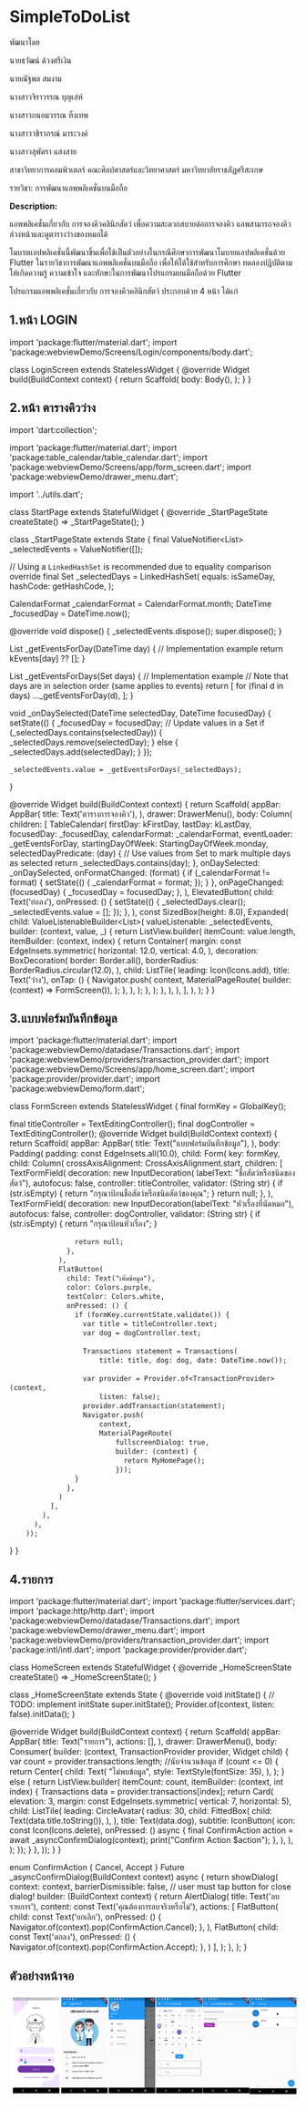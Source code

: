 # SimpleToDoList

 พัฒนาโดย

นายธวัฒน์ ด้วงศรีเงิน

นายณัฐพล สมงาม

นางสาวจิราวรรณ บุญเล่ห์

นางสาวถนอมวรรณ ทิ้งเทพ

นางสาววชิราภรณ์ มาระวงค์

นางสาวสุพัตรา แสงสาย

สาขาวิทยาการคอมพิวเตอร์ คณะศิลปศาสตร์และวิทยาศาสตร์ มหาวิทยาลัยราชภัฏศรีสะเกษ

รายวิชา: การพัฒนาแอพพลิเคชั่นบนมือถือ

**Description:**

แอพพลิเคชั่นเกี่ยวกับ การจองคิวคลินิกสัตว์ เพื่อความสะดวกสบายต่อการจองคิว แอพสามารถจองคิวล่วงหน้าและดูตารางว่างของหมอได้

โมบายแอปพลิเคชั่นนี้พัฒนาขึ้นเพื่อใช้เป็นตัวอย่างในกรณีศึกษาการพัฒนาโมบายแอปพลิเคชั่นด้วย Flutter ในรายวิชาการพัฒนาแอพพลิเคชั่นบนมือถือ เพื่อให้ได้ใช้สำหรับการศึกษา ทดลองปฏิบัติตาม ให้เกิดความรู้ ความเข้าใจ และทักษะในการพัฒนาโปรแกรมบนมือถือด้วย Flutter

โปรแกรมแอพพลิเคชั่นเกี่ยวกับ การจองคิวคลินิกสัตว์ ประกอบด้วย 4 หน้า ได้แก่

## 1.หน้า LOGIN 

import 'package:flutter/material.dart';
import 'package:webviewDemo/Screens/Login/components/body.dart';

class LoginScreen extends StatelessWidget {
  @override
  Widget build(BuildContext context) {
    return Scaffold(
      body: Body(),
    );
  }
}

## 2.หน้า ตารางคิวว่าง
import 'dart:collection';

import 'package:flutter/material.dart';
import 'package:table_calendar/table_calendar.dart';
import 'package:webviewDemo/Screens/app/form_screen.dart';
import 'package:webviewDemo/drawer_menu.dart';

import '../utils.dart';

class StartPage extends StatefulWidget {
  @override
  _StartPageState createState() => _StartPageState();
}

class _StartPageState extends State<StartPage> {
  final ValueNotifier<List<Event>> _selectedEvents = ValueNotifier([]);

  // Using a `LinkedHashSet` is recommended due to equality comparison override
  final Set<DateTime> _selectedDays = LinkedHashSet<DateTime>(
    equals: isSameDay,
    hashCode: getHashCode,
  );

  CalendarFormat _calendarFormat = CalendarFormat.month;
  DateTime _focusedDay = DateTime.now();

  @override
  void dispose() {
    _selectedEvents.dispose();
    super.dispose();
  }

  List<Event> _getEventsForDay(DateTime day) {
    // Implementation example
    return kEvents[day] ?? [];
  }

  List<Event> _getEventsForDays(Set<DateTime> days) {
    // Implementation example
    // Note that days are in selection order (same applies to events)
    return [
      for (final d in days) ..._getEventsForDay(d),
    ];
  }

  void _onDaySelected(DateTime selectedDay, DateTime focusedDay) {
    setState(() {
      _focusedDay = focusedDay;
      // Update values in a Set
      if (_selectedDays.contains(selectedDay)) {
        _selectedDays.remove(selectedDay);
      } else {
        _selectedDays.add(selectedDay);
      }
    });

    _selectedEvents.value = _getEventsForDays(_selectedDays);
  }

  @override
  Widget build(BuildContext context) {
    return Scaffold(
      appBar: AppBar(
        title: Text('ตารางการจองคิว'),
      ),
      drawer: DrawerMenu(),
      body: Column(
        children: [
          TableCalendar<Event>(
            firstDay: kFirstDay,
            lastDay: kLastDay,
            focusedDay: _focusedDay,
            calendarFormat: _calendarFormat,
            eventLoader: _getEventsForDay,
            startingDayOfWeek: StartingDayOfWeek.monday,
            selectedDayPredicate: (day) {
              // Use values from Set to mark multiple days as selected
              return _selectedDays.contains(day);
            },
            onDaySelected: _onDaySelected,
            onFormatChanged: (format) {
              if (_calendarFormat != format) {
                setState(() {
                  _calendarFormat = format;
                });
              }
            },
            onPageChanged: (focusedDay) {
              _focusedDay = focusedDay;
            },
          ),
          ElevatedButton(
            child: Text('ย่อลง'),
            onPressed: () {
              setState(() {
                _selectedDays.clear();
                _selectedEvents.value = [];
              });
            },
          ),
          const SizedBox(height: 8.0),
          Expanded(
            child: ValueListenableBuilder<List<Event>>(
              valueListenable: _selectedEvents,
              builder: (context, value, _) {
                return ListView.builder(
                  itemCount: value.length,
                  itemBuilder: (context, index) {
                    return Container(
                      margin: const EdgeInsets.symmetric(
                        horizontal: 12.0,
                        vertical: 4.0,
                      ),
                      decoration: BoxDecoration(
                        border: Border.all(),
                        borderRadius: BorderRadius.circular(12.0),
                      ),
                      child: ListTile(
                        leading: Icon(Icons.add),
                        title: Text('ว่าง'),
                        onTap: () {
                          Navigator.push(
                            context,
                            MaterialPageRoute(
                                builder: (context) => FormScreen()),
                          );
                        },
                      ),
                    );
                  },
                );
              },
            ),
          ),
        ],
      ),
    );
  }
}

## 3.แบบฟอร์มบันทึกข้อมูล
import 'package:flutter/material.dart';
import 'package:webviewDemo/datadase/Transactions.dart';
import 'package:webviewDemo/providers/transaction_provider.dart';
import 'package:webviewDemo/Screens/app/home_screen.dart';
import 'package:provider/provider.dart';
import 'package:webviewDemo/form.dart';

class FormScreen extends StatelessWidget {
  final formKey = GlobalKey<FormState>();

  final titleController = TextEditingController();
  final dogController = TextEditingController();
  @override
  Widget build(BuildContext context) {
    return Scaffold(
        appBar: AppBar(
          title: Text("แบบฟอร์มบันทึกข้อมูล"),
        ),
        body: Padding(
          padding: const EdgeInsets.all(10.0),
          child: Form(
            key: formKey,
            child: Column(
              crossAxisAlignment: CrossAxisAlignment.start,
              children: [
                TextFormField(
                  decoration: new InputDecoration(
                      labelText: "ชื่อสัตว์หรือชนิดของสัตว์"),
                  autofocus: false,
                  controller: titleController,
                  validator: (String str) {
                    if (str.isEmpty) {
                      return "กรุณาป้อนชื่อสัตว์หรือชนิดสัตว์ของคุณ";
                    }
                    return null;
                  },
                ),
                TextFormField(
                  decoration:
                      new InputDecoration(labelText: "หัวเรื่องที่นัดหมอ"),
                  autofocus: false,
                  controller: dogController,
                  validator: (String str) {
                    if (str.isEmpty) {
                      return "กรุณาป้อนหัวเรื่อง";
                    }

                    return null;
                  },
                ),
                FlatButton(
                  child: Text("เพิ่มข้อมูล"),
                  color: Colors.purple,
                  textColor: Colors.white,
                  onPressed: () {
                    if (formKey.currentState.validate()) {
                      var title = titleController.text;
                      var dog = dogController.text;

                      Transactions statement = Transactions(
                          title: title, dog: dog, date: DateTime.now());

                      var provider = Provider.of<TransactionProvider>(context,
                          listen: false);
                      provider.addTransaction(statement);
                      Navigator.push(
                          context,
                          MaterialPageRoute(
                              fullscreenDialog: true,
                              builder: (context) {
                                return MyHomePage();
                              }));
                    }
                  },
                )
              ],
            ),
          ),
        ));
  }
}

## 4.รายการ


 import 'package:flutter/material.dart';
 import 'package:flutter/services.dart';
 import 'package:http/http.dart';
 import 'package:webviewDemo/datadase/Transactions.dart';
 import 'package:webviewDemo/drawer_menu.dart';
 import 'package:webviewDemo/providers/transaction_provider.dart';
 import 'package:intl/intl.dart';
 import 'package:provider/provider.dart';

 class HomeScreen extends StatefulWidget {
  @override
  _HomeScreenState createState() => _HomeScreenState();
}

 class _HomeScreenState extends State<HomeScreen> {
  @override
  void initState() {
    // TODO: implement initState
    super.initState();
    Provider.of<TransactionProvider>(context, listen: false).initData();
  }

  @override
  Widget build(BuildContext context) {
    return Scaffold(
        appBar: AppBar(
          title: Text("รายการ"),
          actions: [],
        ),
        drawer: DrawerMenu(),
        body: Consumer(
          builder: (context, TransactionProvider provider, Widget child) {
            var count = provider.transactions.length; //นับจำนวนข้อมูล
            if (count <= 0) {
              return Center(
                child: Text(
                  "ไม่พบข้อมูล",
                  style: TextStyle(fontSize: 35),
                ),
              );
            } else {
              return ListView.builder(
                  itemCount: count,
                  itemBuilder: (context, int index) {
                    Transactions data = provider.transactions[index];
                    return Card(
                      elevation: 3,
                      margin: const EdgeInsets.symmetric(
                          vertical: 7, horizontal: 5),
                      child: ListTile(
                        leading: CircleAvatar(
                          radius: 30,
                          child: FittedBox(
                            child: Text(data.title.toString()),
                          ),
                        ),
                        title: Text(data.dog),
                        subtitle: IconButton(
                          icon: const Icon(Icons.delete),
                          onPressed: () async {
                            final ConfirmAction action =
                                await _asyncConfirmDialog(context);
                            print("Confirm Action $action");
                          },
                        ),
                      ),
                    );
                  });
            }
          },
        ));
  }
}

 enum ConfirmAction { Cancel, Accept }
 Future<ConfirmAction> _asyncConfirmDialog(BuildContext context) async {
  return showDialog<ConfirmAction>(
    context: context,
    barrierDismissible: false, // user must tap button for close dialog!
    builder: (BuildContext context) {
      return AlertDialog(
        title: Text('ลบรายการ'),
        content: const Text('คุณต้องการลบจริงหรือไม่'),
        actions: <Widget>[
          FlatButton(
            child: const Text('ยกเลิก'),
            onPressed: () {
              Navigator.of(context).pop(ConfirmAction.Cancel);
            },
          ),
          FlatButton(
            child: const Text('ตกลง'),
            onPressed: () {
              Navigator.of(context).pop(ConfirmAction.Accept);
            },
          )
        ],
      );
    },
  );
}
## ตัวอย่างหน้าจอ

![img](./123.png)
